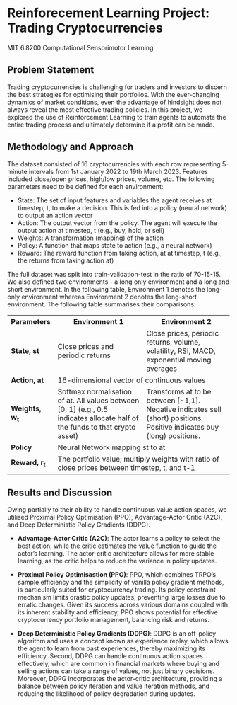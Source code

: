 # Reinforecement Learning Project: Trading Cryptocurrencies
MIT 6.8200 Computational Sensorimotor Learning

## Problem Statement

Trading cryptocurrencies is challenging for traders and investors to discern the best strategies for optimising their portfolios. With the ever-changing dynamics of market conditions, even the advantage of hindsight does not always reveal the most effective trading policies. In this project, we explored the use of Reinforcement Learning to train agents to automate the entire trading process and ultimately determine if a profit can be made.

## Methodology and Approach

The dataset consisted of 16 cryptocurrencies with each row representing 5-minute intervals from 1st January 2022 to 19th March 2023. Features included close/open prices, high/low prices, volume, etc. The following parameters need to be defined for each environment:

- State: The set of input features and variables the agent receives at timestep, t, to make a decision. This is fed into a policy (neural network) to output an action vector
- Action: The output vector from the policy. The agent will execute the output action at timestep, t (e.g., buy, hold, or sell)
- Weights: A transformation (mapping) of the action
- Policy: A function that maps state to action (e.g., a neural network)
- Reward: The reward function from taking action, at at timestep, t (e.g., the returns from taking action at)

The full dataset was split into train-validation-test in the ratio of 70-15-15. We also defined two environments - a long only environment and a long and short environment. In the following table, Environment 1 denotes the long-only environment whereas Environment 2 denotes the long-short environment. The following table summarises their comparisons:

<table>
  <tr>
    <th>Parameters</th>
    <th>Environment 1</th>
    <th>Environment 2</th>
  </tr>
  <tr>
    <td><b>State, s<sub></sub>t</b></td>
    <td>Close prices and periodic returns</td>
    <td>Close prices, periodic returns, volume, volatility, RSI, MACD, exponential moving averages</td>
  </tr>
  <tr>
    <td><b>Action, a<sub></sub>t</b></td>
    <td colspan="2">16-dimensional vector of continuous values</td>
  </tr>
  <tr>
    <td><b>Weights, w<sub>t</b></td>
    <td>Softmax normalisation of at. All values between [0, 1] (e.g., 0.5 indicates allocate half of the funds to that crypto asset)</td>
    <td>Transforms at to be between [-1,1]. Negative indicates sell (short) positions. Positive indicates buy (long) positions.</td>
  </tr>
  <tr>
    <td><b>Policy</b></td>
    <td colspan="2">Neural Network mapping st to at</td>
  </tr>
  <tr>
    <td><b>Reward, r<sub>t</b></td>
    <td colspan="2">The portfolio value; multiply weights with ratio of close prices between timestep, t, and t-1</td>
  </tr>
</table>

## Results and Discussion
Owing partially to their ability to handle continuous value action spaces, we utilised Proximal Policy Optimisation (PPO), Advantage-Actor Critic (A2C), and Deep Deterministic Policy Gradients (DDPG).

- **Advantage-Actor Critic (A2C)**: The actor learns a policy to select the best action, while the critic estimates the value function to guide the actor’s learning. The actor-critic architecture allows for more stable learning, as the critic helps to reduce the variance in policy updates.

- **Proximal Policy Optimisastion (PPO)**: PPO, which combines TRPO’s sample efficiency and the simplicity of vanilla policy gradient methods, is particularly suited for cryptocurrency trading. Its policy constraint mechanism limits drastic policy updates, preventing large losses due to erratic changes. Given its success across various domains coupled with its inherent stability and efficiency, PPO shows potential for effective cryptocurrency portfolio management, balancing risk and returns.

- **Deep Deterministic Policy Gradients (DDPG)**: DDPG is an off-policy algorithm and uses a concept known as experience replay, which allows the agent to learn from past experiences, thereby maximizing its efficiency. Second, DDPG can handle continuous action spaces effectively, which are common in financial markets where buying and selling actions can take a range of values, not just binary decisions. Moreover, DDPG incorporates the actor-critic architecture, providing a balance between policy iteration and value iteration methods, and reducing the likelihood of policy degradation during updates.







